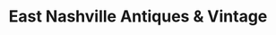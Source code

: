 ---
title: "East Nashville Antiques & Vintage"
url: /nashville/east-nashville-antiques-and-vintage/
shop: antiques
---